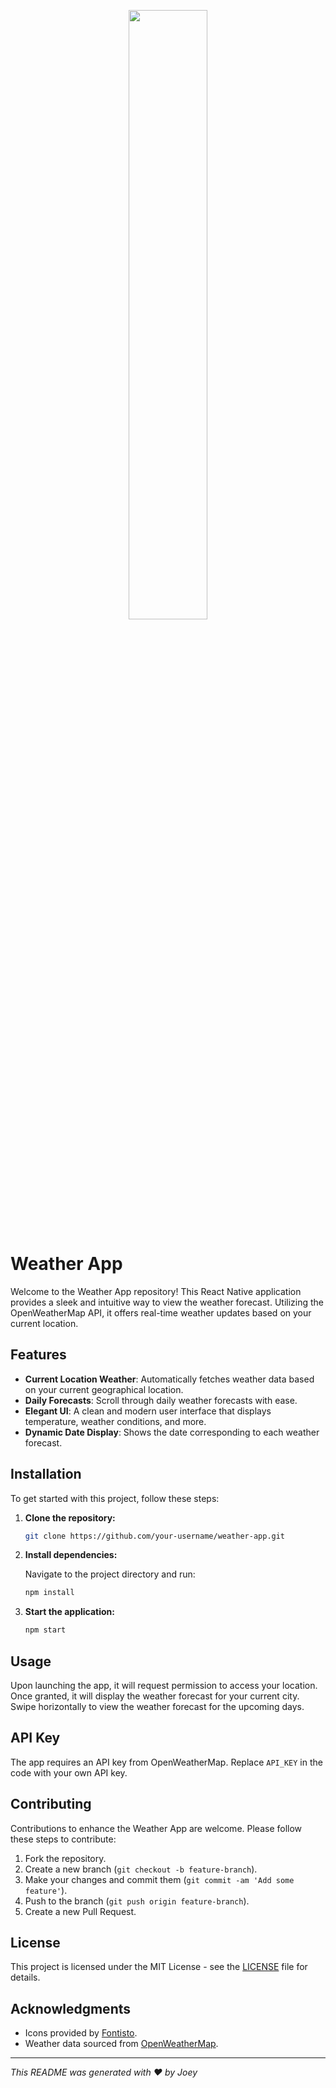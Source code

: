 <p align="center">
  <img src="https://github.com/joeyheo/Weather-App/assets/73047475/d43fdd1e-6849-41df-824a-c9c67c7f9367" width="50%" height="50%">
</p>

# Weather App

Welcome to the Weather App repository! This React Native application provides a sleek and intuitive way to view the weather forecast. Utilizing the OpenWeatherMap API, it offers real-time weather updates based on your current location.

## Features

- **Current Location Weather**: Automatically fetches weather data based on your current geographical location.
- **Daily Forecasts**: Scroll through daily weather forecasts with ease.
- **Elegant UI**: A clean and modern user interface that displays temperature, weather conditions, and more.
- **Dynamic Date Display**: Shows the date corresponding to each weather forecast.

## Installation

To get started with this project, follow these steps:

1. **Clone the repository:**

   ```bash
   git clone https://github.com/your-username/weather-app.git
   ```

2. **Install dependencies:**

   Navigate to the project directory and run:

   ```bash
   npm install
   ```

3. **Start the application:**

   ```bash
   npm start
   ```

## Usage

Upon launching the app, it will request permission to access your location. Once granted, it will display the weather forecast for your current city. Swipe horizontally to view the weather forecast for the upcoming days.

## API Key

The app requires an API key from OpenWeatherMap. Replace `API_KEY` in the code with your own API key.

## Contributing

Contributions to enhance the Weather App are welcome. Please follow these steps to contribute:

1. Fork the repository.
2. Create a new branch (`git checkout -b feature-branch`).
3. Make your changes and commit them (`git commit -am 'Add some feature'`).
4. Push to the branch (`git push origin feature-branch`).
5. Create a new Pull Request.

## License

This project is licensed under the MIT License - see the [LICENSE](LICENSE) file for details.

## Acknowledgments

- Icons provided by [Fontisto](https://www.fontisto.com/).
- Weather data sourced from [OpenWeatherMap](https://openweathermap.org/).

---

_This README was generated with ❤️ by Joey_
